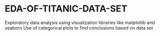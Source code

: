 # EDA-OF-TITANIC-DATA-SET
Exploratory data analysis using visualization libraries like matplotlib and seaborn
Use of categorical plots to find conclusions based on data set
